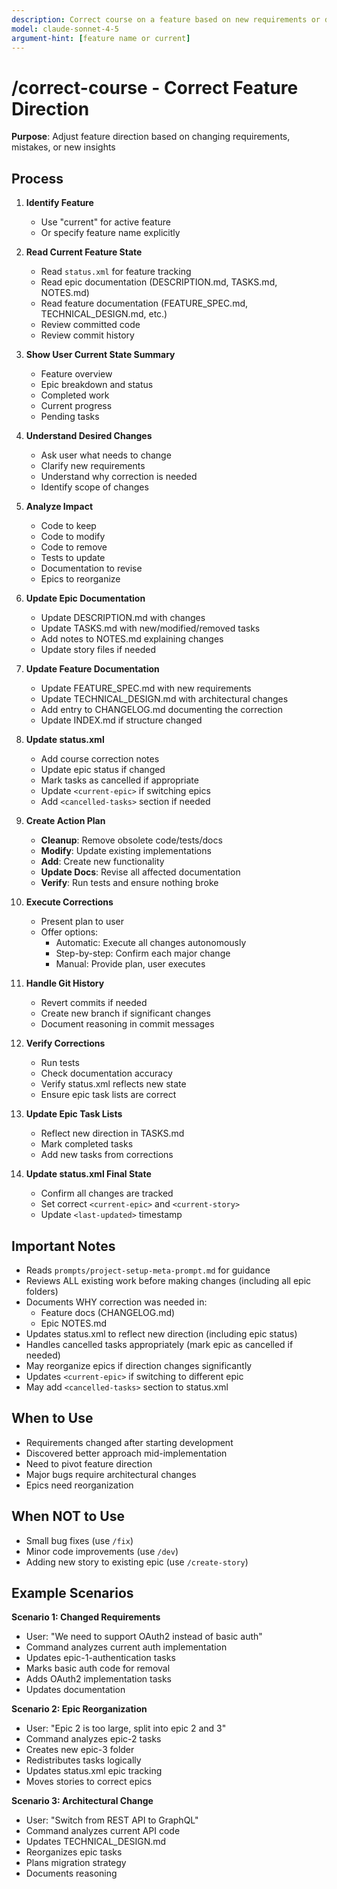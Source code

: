 ```yaml
---
description: Correct course on a feature based on new requirements or direction changes
model: claude-sonnet-4-5
argument-hint: [feature name or current]
---
```


# /correct-course - Correct Feature Direction

**Purpose**: Adjust feature direction based on changing requirements, mistakes, or new insights

## Process

1. **Identify Feature**
   - Use "current" for active feature
   - Or specify feature name explicitly

2. **Read Current Feature State**
   - Read `status.xml` for feature tracking
   - Read epic documentation (DESCRIPTION.md, TASKS.md, NOTES.md)
   - Read feature documentation (FEATURE_SPEC.md, TECHNICAL_DESIGN.md, etc.)
   - Review committed code
   - Review commit history

3. **Show User Current State Summary**
   - Feature overview
   - Epic breakdown and status
   - Completed work
   - Current progress
   - Pending tasks

4. **Understand Desired Changes**
   - Ask user what needs to change
   - Clarify new requirements
   - Understand why correction is needed
   - Identify scope of changes

5. **Analyze Impact**
   - Code to keep
   - Code to modify
   - Code to remove
   - Tests to update
   - Documentation to revise
   - Epics to reorganize

6. **Update Epic Documentation**
   - Update DESCRIPTION.md with changes
   - Update TASKS.md with new/modified/removed tasks
   - Add notes to NOTES.md explaining changes
   - Update story files if needed

7. **Update Feature Documentation**
   - Update FEATURE_SPEC.md with new requirements
   - Update TECHNICAL_DESIGN.md with architectural changes
   - Add entry to CHANGELOG.md documenting the correction
   - Update INDEX.md if structure changed

8. **Update status.xml**
   - Add course correction notes
   - Update epic status if changed
   - Mark tasks as cancelled if appropriate
   - Update `<current-epic>` if switching epics
   - Add `<cancelled-tasks>` section if needed

9. **Create Action Plan**
   - **Cleanup**: Remove obsolete code/tests/docs
   - **Modify**: Update existing implementations
   - **Add**: Create new functionality
   - **Update Docs**: Revise all affected documentation
   - **Verify**: Run tests and ensure nothing broke

10. **Execute Corrections**
    - Present plan to user
    - Offer options:
      - Automatic: Execute all changes autonomously
      - Step-by-step: Confirm each major change
      - Manual: Provide plan, user executes

11. **Handle Git History**
    - Revert commits if needed
    - Create new branch if significant changes
    - Document reasoning in commit messages

12. **Verify Corrections**
    - Run tests
    - Check documentation accuracy
    - Verify status.xml reflects new state
    - Ensure epic task lists are correct

13. **Update Epic Task Lists**
    - Reflect new direction in TASKS.md
    - Mark completed tasks
    - Add new tasks from corrections

14. **Update status.xml Final State**
    - Confirm all changes are tracked
    - Set correct `<current-epic>` and `<current-story>`
    - Update `<last-updated>` timestamp

## Important Notes

- Reads `prompts/project-setup-meta-prompt.md` for guidance
- Reviews ALL existing work before making changes (including all epic folders)
- Documents WHY correction was needed in:
  - Feature docs (CHANGELOG.md)
  - Epic NOTES.md
- Updates status.xml to reflect new direction (including epic status)
- Handles cancelled tasks appropriately (mark epic as cancelled if needed)
- May reorganize epics if direction changes significantly
- Updates `<current-epic>` if switching to different epic
- May add `<cancelled-tasks>` section to status.xml

## When to Use

- Requirements changed after starting development
- Discovered better approach mid-implementation
- Need to pivot feature direction
- Major bugs require architectural changes
- Epics need reorganization

## When NOT to Use

- Small bug fixes (use `/fix`)
- Minor code improvements (use `/dev`)
- Adding new story to existing epic (use `/create-story`)

## Example Scenarios

**Scenario 1: Changed Requirements**
- User: "We need to support OAuth2 instead of basic auth"
- Command analyzes current auth implementation
- Updates epic-1-authentication tasks
- Marks basic auth code for removal
- Adds OAuth2 implementation tasks
- Updates documentation

**Scenario 2: Epic Reorganization**
- User: "Epic 2 is too large, split into epic 2 and 3"
- Command analyzes epic-2 tasks
- Creates new epic-3 folder
- Redistributes tasks logically
- Updates status.xml epic tracking
- Moves stories to correct epics

**Scenario 3: Architectural Change**
- User: "Switch from REST API to GraphQL"
- Command analyzes current API code
- Updates TECHNICAL_DESIGN.md
- Reorganizes epic tasks
- Plans migration strategy
- Documents reasoning
